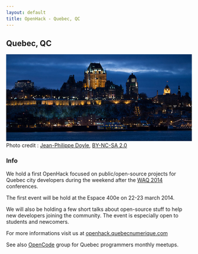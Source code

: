 ```yaml
---
layout: default
title: OpenHack - Quebec, QC
---
```


## Quebec, QC

![Québec](/quebec/quebec.jpg)
Photo credit : [Jean-Philippe Doyle][photo-source], [BY-NC-SA 2.0][photo-license]

### Info

We hold a first OpenHack focused on public/open-source projects for Quebec city developers during the weekend after the <a href="https://webaquebec.org">WAQ 2014</a> conferences.

The first event will be hold at the Espace 400e on 22-23 march 2014.

We will also be holding a few short talks about open-source stuff to help new developers joining the community. The event is especially open to students and newcomers.

For more informations visit us at <a href="http://openhack.quebecnumerique.com">openhack.quebecnumerique.com</a>

See also <a href="http://opencode.ca">OpenCode</a> group for Quebec programmers monthly meetups.

[photo-source]: http://www.flickr.com/photos/j15e/11316840993/
[photo-license]: http://creativecommons.org/licenses/by-nc-sa/2.0/

